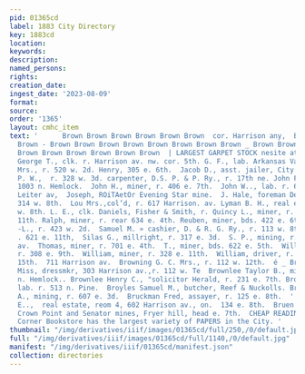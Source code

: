 ```yaml
---
pid: 01365cd
label: 1883 City Directory
key: 1883cd
location: 
keywords: 
description: 
named_persons: 
rights: 
creation_date: 
ingest_date: '2023-08-09'
format: 
source: 
order: '1365'
layout: cmhc_item
text: '      Brown Brown Brown Brown Brown Brown  cor. Harrison any,  Brown Brown
  Brown - Brown Brown Brown Brown Brown Brown Brown Brown _ Brown Brown Brown * Brown
  Brown Brown Brown Brown Brown Brown  | LARGEST GARPET STOCK nesite at sth  BRO BRU
  George T., clk. r. Harrison av. nw. cor. 5th. G. F., lab. Arkansas Valley Smelter.  Hannah
  Mrs., r. 520 w. 2d. Henry, 305 e. 6th.  Jacob D., asst. jailer, City Jail, James
  P. W.,  r. 328 w. 3d. carpenter, D.S. P. & P. Ry., r. 17th ne. John F., miner, r.
  1003 n. Hemlock.  John H., miner, r. 406 e. 7th.  John W.., lab. r. 6th sw. cor.
  Leiter av,  Joseph, ROiTAetOr Evening Star mine.  J. Hale, foreman Democrat, r.
  314 w. 8th.  Lou Mrs.,col’d, r. 617 Harrison. av. Lyman B. H., real estate, r. 300
  w. 8th. L. E., clk. Daniels, Fisher & Smith, r. Quincy L., miner, r. rear 511 e.
  11th. Ralph, miner, r. rear 634 e. 4th. Reuben, miner, bds. 422 e. 6th.  Robert
  -L., r. 423 w. 2d.  Samuel M. » cashier, D. & R. G. Ry., r. 113 w. 8th. Silas, miner,
  . 621 e. 11th,  Silas G., millright, r. 317 e. 3d.  S. P., mining, r. 601 Harrison
  av.  Thomas, miner, r. 701 e. 4th.  T., miner, bds. 622 e. 5th.  Willard C., dairyman,
  r. 308 e. 9th.  William, miner, r. 328 e. 11th.  William, driver, r. Poplar, cor.
  15th.  711 Harrison av.  Browning G. C. Mrs., r. 112 w. 12th.  é _ Browning Jennie
  Miss, dressmkr, 303 Harrison av.,r. 112 w. Te  Brownlee Taylor B., miner, r. 5084
  n. Hemlock.. Brownlee Henry C., "solicitor Herald, r. 231 e. 7th. Brownlow Harry,
  lab. r. 513 n. Pine.  Broyles Samuel M., butcher, Reef & Nuckolls. Bruce Lachlin
  A., mining, r. 607 e. 3d.  Bruckman Fred, assayer, r. 125 e. 8th.  '' Bruckman Samuel
  E..,  real estate, reom 4, 602 Harrison av., on.  134 e. 8th.  Bruen Fred E., manager
  Crown Point and Senator mines, Fryer hill, head e. 7th.  CHEAP READING.     The
  Corner Bookstore has the largest variety of PAPERS in the City. '
thumbnail: "/img/derivatives/iiif/images/01365cd/full/250,/0/default.jpg"
full: "/img/derivatives/iiif/images/01365cd/full/1140,/0/default.jpg"
manifest: "/img/derivatives/iiif/01365cd/manifest.json"
collection: directories
---
```

